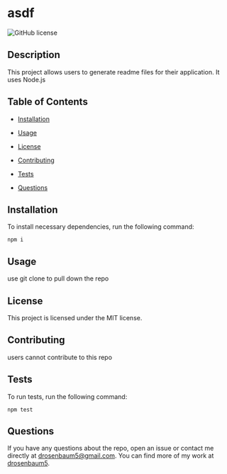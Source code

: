 # asdf 

  ![GitHub license](https://img.shields.io/badge/license-MIT-blue.svg)
  
  ## Description
  
  This project allows users to generate readme files for their application. It uses Node.js
  
  ## Table of Contents 
  
  * [Installation](#installation)
  
  * [Usage](#usage)
  
  * [License](#license)
  
  * [Contributing](#contributing)
  
  * [Tests](#tests)
  
  * [Questions](#questions)
  
  ## Installation
  
  To install necessary dependencies, run the following command:
  
  ```
  npm i
  ```
  
  ## Usage
  
  use git clone to pull down the repo 
  
  ## License
  
  This project is licensed under the MIT license.
    
  ## Contributing
  
  users cannot contribute to this repo
  
  ## Tests
  
  To run tests, run the following command:
  
  ```
  npm test
  ```
  
  ## Questions
  
  If you have any questions about the repo, open an issue or contact me directly at drosenbaum5@gmail.com. You can find more of my work at [drosenbaum5](https://github.com/drosenbaum5/).
  
  